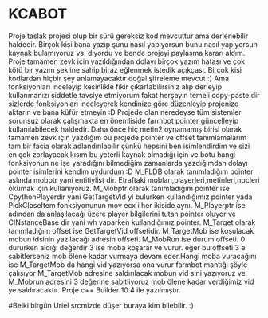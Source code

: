 # KCABOT
Proje taslak projesi olup bir sürü gereksiz kod mevcuttur ama derlenebilir haldedir.
Birçok kişi bana yazıp şunu nasıl yapıyorsun bunu nasıl yapıyorsun kaynak bulamıyoruz vs. diyordu ve bende projeyi paylaşma kararı aldım.
Proje tamamen zevk için yazıldığından dolayı birçok yazım hatası ve çok kötü bir yazım şekline sahip biraz eğlenmek istedik açıkçası.
Birçok kişi kodlardan hiçbir şey anlamayacaktır doğal şifreleme mevcut :)
Ama fonksiyonları inceleyip kesinlikle fikir çıkartabilirsiniz alıp derleyip kullanmanızı şiddetle tavsiye etmiyorum fakat herşeyin temeli copy-paste dir sizlerde
fonksiyonları inceleyerek kendinize göre düzenleyip projenize aktarın ve bana küfür etmeyin :D 
Projede olan neredeyse tüm sistemler sorunsuz olarak çalışmakta en önemliside farmbot pointer güncelleyip kullanılabilecek haldedir.
Daha önce hiç metin2 oynamamış birisi olarak tamamen zevk için yazdığım bu projede pointer ve offset tanımlamalarım tam bir facia olarak adlandırılabilir çünkü hepsini
ben isimlendirdim ve sizi en çok zorlayacak kısım bu yeterli kaynak olmadığı için ve botu hangi fonksiyonun ne işe yaradığını bilmediğim zamanlarda yazdığımdan dolayı 
pointer isimlerini kendim uydurdum :D 
M_FLDB olarak tanımladığım pointer aslında mobptr yani entitiylist dir. Etraftaki mobları,playerleri,metinleri,npcleri okumak için kullanıyoruz.
M_Mobptr olarak tanımladığım pointer ise CpythonPlayerdir yani GetTargetVid yi bulurken kullandığımız pointer yada PickCloseItem fonksiyonunun mov ecx i her ikiside aynı.
M_Playerptr ise adından da anlaşılacağı üzere player bilgilerini tutan pointer oluyor ve CINstanceBase dir yani wh yaparken kullandığımız pointer.
M_Target olarak tanımladığım offset ise GetTargetVid offsetidir.
M_TargetMob ise koşulacak mobun idsinin yazılacağı adresin offseti.
M_MobRun ise durum offseti. 0 dururken aldığı değerdir 3 ise moba koşarar ve vurur. eğer bu offseti 3 e sabitlerseniz mob ölene kadar vurmaya devam eder.Hangi moba 
vuracağını ise M_TargetMob da hangi vid yazıyorsa ona vurur farmbot mantığı şöyle çalışıyor M_TargetMob adresine saldırılacak mobun vid sini yazıyoruz ve M_Mobrun adresini 
3 değerine sabitliyoruz mob ölene kadar verdiğimiz vid ye saldıracaktır.
Proje c++ Builder 10.4 ile yazılmıştır.

#Belki birgün Uriel srcmizde düşer buraya kim bilebilir. :)
